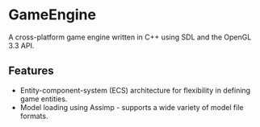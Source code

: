 # GameEngine #
A cross-platform game engine written in C++ using SDL and the OpenGL 3.3 API.

## Features ##
* Entity-component-system (ECS) architecture for flexibility in defining game entities.
* Model loading using Assimp - supports a wide variety of model file formats.
